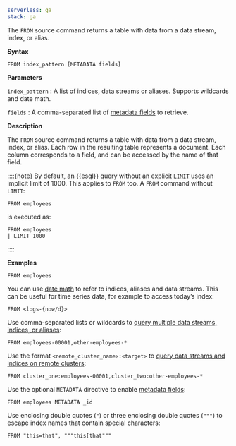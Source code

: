 ```yaml {applies_to}
serverless: ga
stack: ga
```

The `FROM` source command returns a table with data from a data stream, index,
or alias.

**Syntax**

```esql
FROM index_pattern [METADATA fields]
```

**Parameters**

`index_pattern`
:   A list of indices, data streams or aliases. Supports wildcards and date math.

`fields`
:   A comma-separated list of [metadata fields](/reference/query-languages/esql/esql-metadata-fields.md) to retrieve.

**Description**

The `FROM` source command returns a table with data from a data stream, index,
or alias. Each row in the resulting table represents a document. Each column
corresponds to a field, and can be accessed by the name of that field.

::::{note}
By default, an {{esql}} query without an explicit [`LIMIT`](#esql-limit) uses an implicit
limit of 1000. This applies to `FROM` too. A `FROM` command without `LIMIT`:

```esql
FROM employees
```

is executed as:

```esql
FROM employees
| LIMIT 1000
```

::::


**Examples**

```esql
FROM employees
```

You can use [date math](/reference/elasticsearch/rest-apis/api-conventions.md#api-date-math-index-names) to refer to indices, aliases
and data streams. This can be useful for time series data, for example to access
today’s index:

```esql
FROM <logs-{now/d}>
```

Use comma-separated lists or wildcards to
[query multiple data streams, indices, or aliases](docs-content://explore-analyze/query-filter/languages/esql-multi-index.md):

```esql
FROM employees-00001,other-employees-*
```

Use the format `<remote_cluster_name>:<target>` to
[query data streams and indices on remote clusters](docs-content://explore-analyze/query-filter/languages/esql-cross-clusters.md):

```esql
FROM cluster_one:employees-00001,cluster_two:other-employees-*
```

Use the optional `METADATA` directive to enable
[metadata fields](/reference/query-languages/esql/esql-metadata-fields.md):

```esql
FROM employees METADATA _id
```

Use enclosing double quotes (`"`) or three enclosing double quotes (`"""`) to escape index names
that contain special characters:

```esql
FROM "this=that", """this[that"""
```
